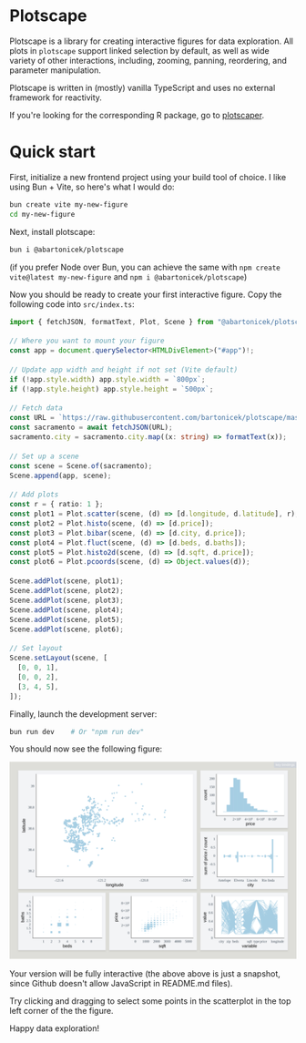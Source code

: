# Plotscape

Plotscape is a library for creating interactive figures for data exploration. All plots in `plotscape` support linked selection by default, as well as wide variety of other interactions, including, zooming, panning, reordering, and parameter manipulation.

Plotscape is written in (mostly) vanilla TypeScript and uses no external framework for reactivity.

If you're looking for the corresponding R package, go to [plotscaper](https://github.com/bartonicek/plotscaper).

# Quick start

First, initialize a new frontend project using your build tool of choice. I like using Bun + Vite, so here's what I would do:

```bash
bun create vite my-new-figure
cd my-new-figure
```

Next, install plotscape:

```bash
bun i @abartonicek/plotscape
```

(if you prefer Node over Bun, you can achieve the same with `npm create vite@latest my-new-figure` and `npm i @abartonicek/plotscape`)

Now you should be ready to create your first interactive figure. Copy the following code into `src/index.ts`:

```typescript
import { fetchJSON, formatText, Plot, Scene } from "@abartonicek/plotscape";

// Where you want to mount your figure
const app = document.querySelector<HTMLDivElement>("#app")!;

// Update app width and height if not set (Vite default)
if (!app.style.width) app.style.width = `800px`;
if (!app.style.height) app.style.height = `500px`;

// Fetch data
const URL = `https://raw.githubusercontent.com/bartonicek/plotscape/master/datasets/sacramento.json`;
const sacramento = await fetchJSON(URL);
sacramento.city = sacramento.city.map((x: string) => formatText(x));

// Set up a scene
const scene = Scene.of(sacramento);
Scene.append(app, scene);

// Add plots
const r = { ratio: 1 };
const plot1 = Plot.scatter(scene, (d) => [d.longitude, d.latitude], r);
const plot2 = Plot.histo(scene, (d) => [d.price]);
const plot3 = Plot.bibar(scene, (d) => [d.city, d.price]);
const plot4 = Plot.fluct(scene, (d) => [d.beds, d.baths]);
const plot5 = Plot.histo2d(scene, (d) => [d.sqft, d.price]);
const plot6 = Plot.pcoords(scene, (d) => Object.values(d));

Scene.addPlot(scene, plot1);
Scene.addPlot(scene, plot2);
Scene.addPlot(scene, plot3);
Scene.addPlot(scene, plot4);
Scene.addPlot(scene, plot5);
Scene.addPlot(scene, plot6);

// Set layout
Scene.setLayout(scene, [
  [0, 0, 1],
  [0, 0, 2],
  [3, 4, 5],
]);
```

Finally, launch the development server:

```bash
bun run dev    # Or "npm run dev"
```

You should now see the following figure:

![plotscape figure showing a scatterplot, a barplot, a histogram, and a fluctuation diagram](https://github.com/bartonicek/plotscape/blob/master/images/screenshot.png?raw=true)

Your version will be fully interactive (the above above is just a snapshot, since Github doesn't allow JavaScript in README.md files).

Try clicking and dragging to select some points in the scatterplot in the top left corner of the the figure.

Happy data exploration!
